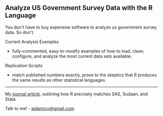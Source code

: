 Analyze US Government Survey Data with the R Language
---------

You don't have to buy expensive software to analyze us government survey data.  So don't.

Current Analysis Examples

* fully-commented, easy-to-modify examples of how to load, clean, configure, and analyze the most current data sets available.

Replication Scripts

* match published numbers exactly, prove to the skeptics that R produces the same results as other statistical languages.

------

My [journal article](http://journal.r-project.org/archive/2009-2/RJournal_2009-2_Damico.pdf), outlining how R precisely matches SAS, Sudaan, and Stata.

Talk to me! - [ajdamico@gmail.com](mailto:ajdamico@gmail.com)